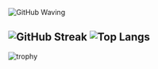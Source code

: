 ![GitHub Waving](https://capsule-render.vercel.app/api?type=waving&height=300&color=gradient&text=%20Hi%20there.&section=header&customColorList=10)

<!--
AlexMalvy/AlexMalvy is a ✨ special ✨ repository because its README.md (this file) appears on your GitHub profile.

Here are some ideas to get you started:

🔭 I’m currently working on ...
🌱 I’m currently learning ...
👯 I’m looking to collaborate on ...
🤔 I’m looking for help with ...
💬 Ask me about ...
📫 How to reach me: ...
😄 Pronouns: ...
⚡ Fun fact: ...
-->
![GitHub Streak](https://streak-stats.demolab.com?user=AlexMalvy&theme=ambient-gradient&hide_border=true&date_format=j%2Fn%5B%2FY%5D&card_width=300&card_height=170) ![Top Langs](https://github-readme-stats.vercel.app/api/top-langs/?username=AlexMalvy&layout=compact&theme=ambient_gradient)
---

![trophy](https://github-profile-trophy.vercel.app/?username=AlexMalvy)
